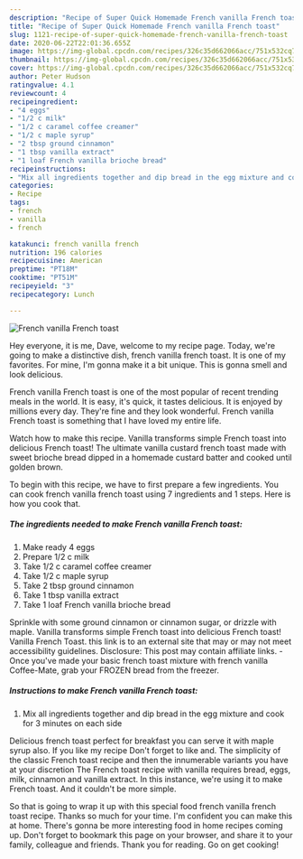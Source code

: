 ```yaml
---
description: "Recipe of Super Quick Homemade French vanilla French toast"
title: "Recipe of Super Quick Homemade French vanilla French toast"
slug: 1121-recipe-of-super-quick-homemade-french-vanilla-french-toast
date: 2020-06-22T22:01:36.655Z
image: https://img-global.cpcdn.com/recipes/326c35d662066acc/751x532cq70/french-vanilla-french-toast-recipe-main-photo.jpg
thumbnail: https://img-global.cpcdn.com/recipes/326c35d662066acc/751x532cq70/french-vanilla-french-toast-recipe-main-photo.jpg
cover: https://img-global.cpcdn.com/recipes/326c35d662066acc/751x532cq70/french-vanilla-french-toast-recipe-main-photo.jpg
author: Peter Hudson
ratingvalue: 4.1
reviewcount: 4
recipeingredient:
- "4 eggs"
- "1/2 c milk"
- "1/2 c caramel coffee creamer"
- "1/2 c maple syrup"
- "2 tbsp ground cinnamon"
- "1 tbsp vanilla extract"
- "1 loaf French vanilla brioche bread"
recipeinstructions:
- "Mix all ingredients together and dip bread in the egg mixture and cook for 3 minutes on each side"
categories:
- Recipe
tags:
- french
- vanilla
- french

katakunci: french vanilla french 
nutrition: 196 calories
recipecuisine: American
preptime: "PT18M"
cooktime: "PT51M"
recipeyield: "3"
recipecategory: Lunch

---
```



![French vanilla French toast](https://img-global.cpcdn.com/recipes/326c35d662066acc/751x532cq70/french-vanilla-french-toast-recipe-main-photo.jpg)

Hey everyone, it is me, Dave, welcome to my recipe page. Today, we're going to make a distinctive dish, french vanilla french toast. It is one of my favorites. For mine, I'm gonna make it a bit unique. This is gonna smell and look delicious.

French vanilla French toast is one of the most popular of recent trending meals in the world. It is easy, it's quick, it tastes delicious. It is enjoyed by millions every day. They're fine and they look wonderful. French vanilla French toast is something that I have loved my entire life.

Watch how to make this recipe. Vanilla transforms simple French toast into delicious French toast! The ultimate vanilla custard french toast made with sweet brioche bread dipped in a homemade custard batter and cooked until golden brown.


To begin with this recipe, we have to first prepare a few ingredients. You can cook french vanilla french toast using 7 ingredients and 1 steps. Here is how you cook that.

<!--inarticleads1-->

##### The ingredients needed to make French vanilla French toast:

1. Make ready 4 eggs
1. Prepare 1/2 c milk
1. Take 1/2 c caramel coffee creamer
1. Take 1/2 c maple syrup
1. Take 2 tbsp ground cinnamon
1. Take 1 tbsp vanilla extract
1. Take 1 loaf French vanilla brioche bread


Sprinkle with some ground cinnamon or cinnamon sugar, or drizzle with maple. Vanilla transforms simple French toast into delicious French toast! Vanilla French Toast. this link is to an external site that may or may not meet accessibility guidelines. Disclosure: This post may contain affiliate links. - Once you&#39;ve made your basic french toast mixture with french vanilla Coffee-Mate, grab your FROZEN bread from the freezer. 

<!--inarticleads2-->

##### Instructions to make French vanilla French toast:

1. Mix all ingredients together and dip bread in the egg mixture and cook for 3 minutes on each side


Delicious french toast perfect for breakfast you can serve it with maple syrup also. If you like my recipe Don&#39;t forget to like and. The simplicity of the classic French toast recipe and then the innumerable variants you have at your discretion The French toast recipe with vanilla requires bread, eggs, milk, cinnamon and vanilla extract. In this instance, we&#39;re using it to make French toast. And it couldn&#39;t be more simple. 

So that is going to wrap it up with this special food french vanilla french toast recipe. Thanks so much for your time. I'm confident you can make this at home. There's gonna be more interesting food in home recipes coming up. Don't forget to bookmark this page on your browser, and share it to your family, colleague and friends. Thank you for reading. Go on get cooking!
